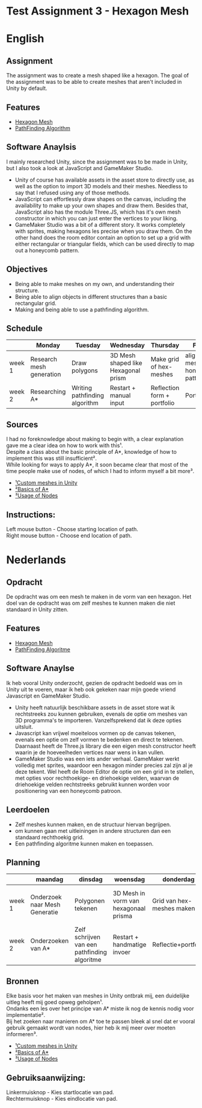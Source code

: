 # Test Assignment 3 - Hexagon Mesh

# English

## Assignment
The assignment was to create a mesh shaped like a hexagon.
The goal of the assignment was to be able to create meshes that aren't included in Unity by default.

## Features
- [Hexagon Mesh](https://github.com/Vychron/codebase/blob/master/Proefopdracht%203%20-%20Hexagon%20Mesh/HexMesh.cs)
- [PathFinding Algorithm](https://github.com/Vychron/codebase/blob/master/Proefopdracht%203%20-%20Hexagon%20Mesh/AStar.cs)

## Software Anaylsis 
I mainly researched Unity, since the assignment was to be made in Unity, but I also took a look at JavaScript and GameMaker Studio.
- Unity of course has available assets in the asset store to directly use, as well as the option to import 3D models and their meshes. Needless to say that I refused using any of those methods.
- JavaScript can effortlessly draw shapes on the canvas, including the availability to make up your own shapes and draw them.
Besides that, JavaScript also has the module Three.JS, which has it's own mesh constructor in which you can just enter the vertices to your liking.
- GameMaker Studio was a bit of a different story. It works completely with sprites, making hexagons les precise when you draw them. On the other hand does the room editor contain an option to set up a grid with either rectangular or triangular fields, which can be used directly to map out a honeycomb pattern.

## Objectives
- Being able to make meshes on my own, and understanding their structure.
- Being able to align objects in different structures than a basic rectangular grid.
- Making and being able to use a pathfinding algorithm.

## Schedule 
| | Monday | Tuesday | Wednesday | Thursday | Friday |
| --- | --- | --- | --- | --- | --- |
|week 1 |Research mesh generation|Draw polygons|3D Mesh shaped like Hexagonal prism|Make grid of hex-meshes|aligning meshes in honeycomb pattern|
|week 2 |Researching A*|Writing pathfinding algorithm|Restart + manual input|Reflection form + portfolio|Portfolio|

## Sources
I had no foreknowledge about making to begin with, a clear explanation gave me a clear idea on how to work with this¹.<br>
Despite a class about the basic principle of A*, knowledge of how to implement this was still insufficient².<br>
While looking for ways to apply A*, it soon became clear that most of the time people make use of nodes, of which I had to inform myself a bit more³.

- [¹Custom meshes in Unity](https://www.youtube.com/watch?v=5c0MatF6G2M)
- [²Basics of A*](https://www.raywenderlich.com/3016-introduction-to-a-pathfinding)
- [³Usage of Nodes](https://www.youtube.com/watch?v=nhiFx28e7JY&t=1)

## Instructions:
Left mouse button - Choose starting location of path.<br>
Right mouse button - Choose end location of path.



# Nederlands

## Opdracht
De opdracht was om een mesh te maken in de vorm van een hexagon.
Het doel van de opdracht was om zelf meshes te kunnen maken die niet standaard in Unity zitten.

## Features
- [Hexagon Mesh](https://github.com/Vychron/codebase/blob/master/Proefopdracht%203%20-%20Hexagon%20Mesh/HexMesh.cs)
- [PathFinding Algoritme](https://github.com/Vychron/codebase/blob/master/Proefopdracht%203%20-%20Hexagon%20Mesh/AStar.cs)

## Software Anaylse 
Ik heb vooral Unity onderzocht, gezien de opdracht bedoeld was om in Unity uit te voeren, maar ik heb ook gekeken naar mijn goede vriend Javascript en GameMaker Studio.
- Unity heeft natuurlijk beschikbare assets in de asset store wat ik rechtstreeks zou kunnen gebruiken, evenals de optie om meshes van 3D programma's te importeren. Vanzelfsprekend dat ik deze opties uitsluit.
- Javascript kan vrijwel moeiteloos vormen op de canvas tekenen, evenals een optie om zelf vormen te bedenken en direct te tekenen. Daarnaast heeft de Three.js library die een eigen mesh constructor heeft waarin je de hoeveelheden vertices naar wens in kan vullen.
- GameMaker Studio was een iets ander verhaal. GameMaker werkt volledig met sprites, waardoor een hexagon minder precies zal zijn al je deze tekent. Wel heeft de Room Editor de optie om een grid in te stellen, met opties voor rechthoekige- en driehoekige velden, waarvan de driehoekige velden rechtstreeks gebruikt kunnen worden voor positionering van een honeycomb patroon.

## Leerdoelen 
- Zelf meshes kunnen maken, en de structuur hiervan begrijpen.
- om kunnen gaan met uitleiningen in andere structuren dan een standaard rechthoekig grid.
- Een pathfinding algoritme kunnen maken en toepassen.

## Planning 
| | maandag | dinsdag | woensdag | donderdag | vrijdag |
| --- | --- | --- | --- | --- | --- |
|week 1 |Onderzoek naar Mesh Generatie|Polygonen tekenen|3D Mesh in vorm van hexagonaal prisma|Grid van hex-meshes maken|Uitlijnen van hex-meshes in honeycomb patroon|
|week 2 |Onderzoeken van A*|Zelf schrijven van een pathfinding algoritme|Restart + handmatige invoer|Reflectie+portfolio|Portfolio|

## Bronnen
Elke basis voor het maken van meshes in Unity ontbrak mij, een duidelijke uitleg heeft mij goed opweg geholpen¹.<br>
Ondanks een les over het principe van A* miste ik nog de kennis nodig voor implementatie².<br>
Bij het zoeken naar manieren om A* toe te passen bleek al snel dat er vooral gebruik gemaakt wordt van nodes, hier heb ik mij meer over moeten informeren³.

- [¹Custom meshes in Unity](https://www.youtube.com/watch?v=5c0MatF6G2M)
- [²Basics of A*](https://www.raywenderlich.com/3016-introduction-to-a-pathfinding)
- [³Usage of Nodes](https://www.youtube.com/watch?v=nhiFx28e7JY&t=1)

## Gebruiksaanwijzing:
Linkermuisknop - Kies startlocatie van pad.<br>
Rechtermuisknop - Kies eindlocatie van pad.<br>
